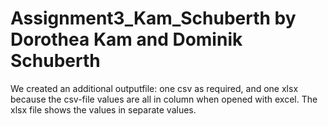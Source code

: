 # Assignment3_Kam_Schuberth by Dorothea Kam and Dominik Schuberth
We created an additional outputfile: one csv as required, and one xlsx because the csv-file values are all in column when opened with excel. The xlsx file shows the values in separate values.
